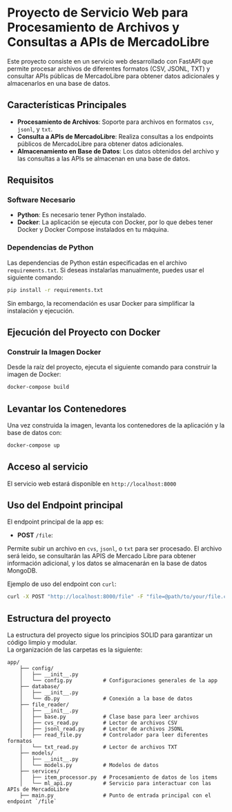 # Proyecto de Servicio Web para Procesamiento de Archivos y Consultas a APIs de MercadoLibre

Este proyecto consiste en un servicio web desarrollado con FastAPI que permite procesar archivos de diferentes formatos (CSV, JSONL, TXT) y consultar APIs públicas de MercadoLibre para obtener datos adicionales y almacenarlos en una base de datos.

## Características Principales

- **Procesamiento de Archivos**: Soporte para archivos en formatos `csv`, `jsonl`, y `txt`.
- **Consulta a APIs de MercadoLibre**: Realiza consultas a los endpoints públicos de MercadoLibre para obtener datos adicionales.
- **Almacenamiento en Base de Datos**: Los datos obtenidos del archivo y las consultas a las APIs se almacenan en una base de datos.

## Requisitos

### Software Necesario

- **Python**: Es necesario tener Python instalado.
- **Docker**: La aplicación se ejecuta con Docker, por lo que debes tener Docker y Docker Compose instalados en tu máquina.

### Dependencias de Python

Las dependencias de Python están especificadas en el archivo `requirements.txt`. Si deseas instalarlas manualmente, puedes usar el siguiente comando:

```sh
pip install -r requirements.txt
```

Sin embargo, la recomendación es usar Docker para simplificar la instalación y ejecución.

## Ejecución del Proyecto con Docker

### Construir la Imagen Docker

Desde la raíz del proyecto, ejecuta el siguiente comando para construir la imagen de Docker:

```sh
docker-compose build
```

## Levantar los Contenedores

Una vez construida la imagen, levanta los contenedores de la aplicación y la base de datos con:

```sh
docker-compose up
```

## Acceso al servicio

El servicio web estará disponible en `http://localhost:8000`

## Uso del Endpoint principal

El endpoint principal de la app es:

- **POST** `/file`:

Permite subir un archivo en `cvs`, `jsonl`, o `txt` para ser procesado. El archivo será leido, se consultarán
las APIS de Mercado Libre para obtener información adicional, y los datos se almacenarán en la base de datos MongoDB.

Ejemplo de uso del endpoint con `curl`:

```sh
curl -X POST "http://localhost:8000/file" -F "file=@path/to/your/file.csv"
```

## Estructura del proyecto

La estructura del proyecto sigue los principios SOLID para garantizar un código limpio y modular.  
La organización de las carpetas es la siguiente:

```ssh
app/
    ├── config/
    │   ├── __init__.py
    │   └── config.py          # Configuraciones generales de la app
    ├── database/
    │   ├── __init__.py
    │   └── db.py              # Conexión a la base de datos
    ├── file_reader/
    │   ├── __init__.py
    │   ├── base.py            # Clase base para leer archivos
    │   ├── cvs_read.py        # Lector de archivos CSV
    │   ├── jsonl_read.py      # Lector de archivos JSONL
    │   ├── read_file.py       # Controlador para leer diferentes formatos
    │   └── txt_read.py        # Lector de archivos TXT
    ├── models/
    │   ├── __init__.py
    │   └── models.py          # Modelos de datos
    ├── services/
    │   ├── item_processor.py  # Procesamiento de datos de los items
    │   └── ml_api.py          # Servicio para interactuar con las APIs de MercadoLibre
    ├── main.py                # Punto de entrada principal con el endpoint `/file`
